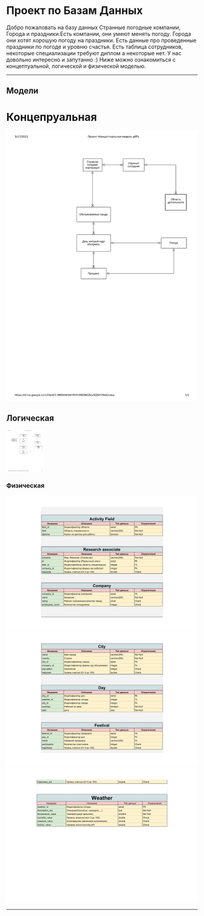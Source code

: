 **Проект по Базам Данных**
==================================================================================

Добро пожаловать на базу данных Странные погодные компании, Города и праздники.Есть компании, они умеют менять погоду. Города они хотят хорошую погоду на праздники. Есть данные про проведенные праздники по погоде и уровню счастья. Есть таблица сотрудников, некоторые специализации требуют диплом а некоторые нет. У нас довольно интересно и запутанно :)
Ниже можно ознакомиться с концептуальной, логической и физической моделью.

***

**Модели**
-----------------------------

# Концепруальная

<img src="/Models/concept.jpg" alt="">

## Логическая

<img src="/Models/logic.jpg" width="100" height="111" alt="">

### Физическая

<img src="Models/phys1.jpg" alt="">
<img src="Models/phys2.jpg" alt="">
<img src="Models/phys3.jpg" alt="">

***

